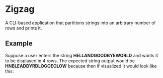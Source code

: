 # Zigzag
A CLI-based application that partitions strings into an arbitrary number of rows and prints it.

## Example
Suppose a user enters the string **HELLANDGOODBYEWORLD** and wants it to be displayed in 4 rows. The expected string output would be **HNBLEADDYRDLOGOEOLOW** because then if visualized it would look like this:
